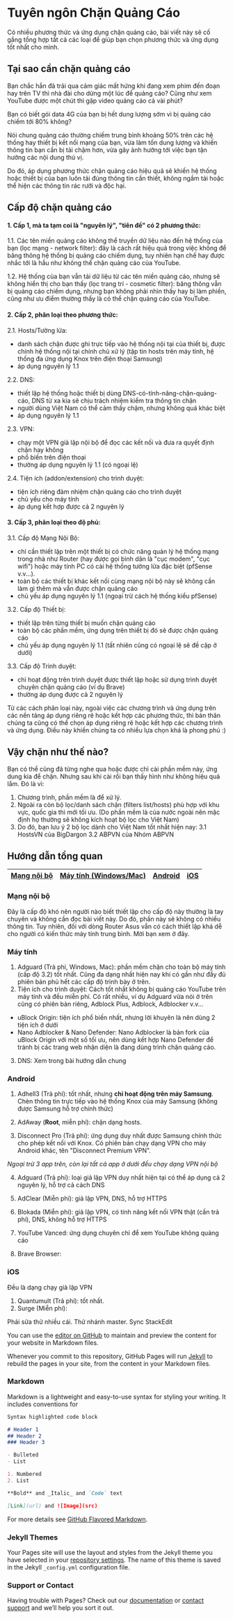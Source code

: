 # Tuyên ngôn Chặn Quảng Cáo



Có nhiều phương thức và ứng dụng chặn quảng cáo, bài viết này sẽ cố gắng tổng hợp tất cả các loại để giúp bạn chọn phương thức và ứng dụng tốt nhất cho mình.

## Tại sao cần chặn quảng cáo
Bạn chắc hẳn đã trải qua cảm giác mất hứng khi đang xem phim đến đoạn hay trên TV thì nhà đài cho dừng một lúc để quảng cáo? Cũng như xem YouTube được một chút thì gặp video quảng cáo cả vài phút?

Bạn có biết gói data 4G của bạn bị hết dung lượng sớm vì bị quảng cáo chiếm tới 80% không?

Nói chung quảng cáo thường chiếm trung bình khoảng 50% trên các hệ thống hay thiết bị kết nối mạng của bạn, vừa làm tốn dung lượng và khiến thông tin bạn cần bị tải chậm hơn, vừa gây ảnh hưởng tới việc bạn tận hưởng các nội dung thú vị.

Do đó, áp dụng phương thức chặn quảng cáo hiệu quả sẽ khiến hệ thống hoặc thiết bị của bạn luôn tải đúng thông tin cần thiết, không ngầm tải hoặc thể hiện các thông tin rác rưởi và độc hại.

## Cấp độ chặn quảng cáo
#### 1. Cấp 1, mà ta tạm coi là "nguyên lý", "tiên đề" có 2 phương thức:

1.1.  Các tên miền quảng cáo không thể truyền dữ liệu nào đến hệ thống của bạn (lọc mạng - network filter): đây là cách rất hiệu quả trong việc không để băng thông hệ thống bị quảng cáo chiếm dụng, tuy nhiên hạn chế hay được nhắc tới là hầu như không thể chặn quảng cáo của YouTube.

1.2. Hệ thống của bạn vẫn tải dữ liệu từ các tên miền quảng cáo, nhưng sẽ không hiển thị cho bạn thấy (lọc trang trí - cosmetic filter): băng thông vẫn bị quảng cáo chiếm dụng, nhưng bạn không phải nhìn thấy hay bị làm phiền, cũng như ưu điểm thường thấy là có thể chặn quảng cáo của YouTube.

#### 2. Cấp 2, phân loại theo phương thức:

2.1. Hosts/Tường lửa: 
- danh sách chặn được ghi trực tiếp vào hệ thống nội tại của thiết bị, được chính hệ thống nội tại chính chủ xử lý (tập tin hosts trên máy tính, hệ thống đa ứng dụng Knox trên điện thoại Samsung)
- áp dụng nguyên lý 1.1

2.2. DNS:
- thiết lập hệ thống hoặc thiết bị dùng DNS-có-tính-năng-chặn-quảng-cáo, DNS từ xa kia sẽ chịu trách nhiệm kiểm tra thông tin chặn
- người dùng Việt Nam có thể cảm thấy chậm, nhưng không quá khác biệt
- áp dụng nguyên lý 1.1

2.3. VPN:
- chạy một VPN giả lập nội bộ để đọc các kết nối và đưa ra quyết định chặn hay không
- phổ biến trên điện thoại
- thường áp dụng nguyên lý 1.1 (có ngoại lệ)

2.4. Tiện ích (addon/extension) cho trình duyệt:
- tiện ích riêng đảm nhiệm chặn quảng cáo cho trình duyệt
- chủ yếu cho máy tính
- áp dụng kết hợp được cả 2 nguyên lý

#### 3. Cấp 3, phân loại theo độ phủ:

3.1. Cấp độ Mạng Nội Bộ: 
- chỉ cần thiết lập trên một thiết bị có chức năng quản lý hệ thống mạng trong nhà như Router (hay được gọi bình dân là "cục modem", "cục wifi") hoặc máy tính PC có cài hệ thống tường lửa đặc biệt (pfSense v.v...).
- toàn bộ các thiết bị khác kết nối cùng mạng nội bộ này sẽ không cần làm gì thêm mà vẫn được chặn quảng cáo
- chủ yếu áp dụng nguyên lý 1.1 (ngoại trừ cách hệ thống kiểu pfSense)

3.2. Cấp độ Thiết bị: 
- thiết lập trên từng thiết bị muốn chặn quảng cáo
- toàn bộ các phần mềm, ứng dụng trên thiết bị đó sẽ được chặn quảng cáo
- chủ yếu áp dụng nguyên lý 1.1 (tất nhiên cũng có ngoại lệ sẽ đề cập ở dưới)

3.3. Cấp độ Trình duyệt:
- chỉ hoạt động trên trình duyệt được thiết lập hoặc sử dụng trình duyệt chuyên chặn quảng cáo (ví dụ Brave)
- thường áp dụng được cả 2 nguyên lý

Từ các cách phân loại này, ngoài việc các chương trình và ứng dụng trên các nền tảng áp dụng riêng rẽ hoặc kết hợp các phương thức, thì bản thân chúng ta cũng có thể chọn áp dụng riêng rẽ hoặc kết hợp các chương trình và ứng dụng. Điều này khiến chúng ta có nhiều lựa chọn khá là phong phú :)

## Vậy chặn như thế nào?
Bạn có thể cũng đã từng nghe qua hoặc được chỉ cài phần mềm này, ứng dung kia để chặn. Nhưng sau khi cài rồi bạn thấy hình như không hiệu quả lắm. Đó là vì:
1. Chương trình, phần mềm là để xử lý.
2. Ngoài ra còn bộ lọc/danh sách chặn (filters list/hosts) phù hợp với khu vực, quốc gia thì mới tối ưu. (Do phần mềm là của nước ngoài nên mặc định họ thường sẽ không kích hoạt bộ lọc cho Việt Nam)
3. Do đó, bạn lưu ý 2 bộ lọc dành cho Việt Nam tốt nhất hiện nay:
3.1 HostsVN của BigDargon
3.2 ABPVN của Nhóm ABPVN

## Hướng dẫn tổng quan

|[Mạng nội bộ](#mạng-nội-bộ)|[Máy tính (Windows/Mac)](#máy-tính)|[Android](#android)  |[iOS](#ios)|
|:-:|:-:|:-:|:-:|

### Mạng nội bộ
Đây là cấp độ khó nên người nào biết thiết lập cho cấp độ này thường là tay chuyên và không cần đọc bài viết này. Do đó, phần này sẽ không có nhiều thông tin.
Tuy nhiên, đối với dòng Router Asus vẫn có cách thiết lập khá dễ cho người có kiến thức máy tính trung bình. Mời bạn xem ở đây.

### Máy tính

1. Adguard (Trả phí, Windows, Mac): phần mềm chặn cho toàn bộ máy tính (cấp độ 3.2) tốt nhất. Cũng đa dạng nhất hiện nay khi có gần như đầy đủ phiên bản phủ hết các cấp độ trình bày ở trên.
2. Tiện ích cho trình duyệt: Cách tốt nhất không bị quảng cáo YouTube trên máy tính và đều miễn phí. Có rất nhiều, ví dụ Adguard vừa nói ở trên cũng có phiên bản riêng, Adblock Plus, Adblock, Adblocker v.v...
- uBlock Origin: tiện ích phổ biến nhất, nhưng lời khuyên là nên dùng 2 tiện ích ở dưới
- Nano Adblocker & Nano Defender: Nano Adblocker là bản fork của uBlock Origin với một số tối ưu, nên dùng kết hợp Nano Defender để tránh bị các trang web nhận diện là đang dùng trình chặn quảng cáo.
3. DNS: Xem trong bài hướng dẫn chung


### Android
1. Adhell3 (Trả phí): tốt nhất, nhưng **chỉ hoạt động trên máy Samsung**. Chèn thông tin trực tiếp vào hệ thống Knox của máy Samsung (không được Samsung hỗ trợ chính thức)

2. AdAway (**Root**, miễn phí): chặn dạng hosts.
3. Disconnect Pro (Trả phí): ứng dụng duy nhất được Samsung chính thức cho phép kết nối với Knox. Có phiên bản chạy dạng VPN cho máy Android khác, tên "Disconnect Premium VPN".

*Ngoại trừ 3 app trên, còn lại tất cả app ở dưới đều chạy dạng VPN nội bộ*

4. Adguard (Trả phí): loại giả lập VPN duy nhất hiện tại có thể áp dụng cả 2 nguyên lý, hỗ trợ cả cách DNS

5. AdClear (Miễn phí): giả lập VPN, DNS, hỗ trợ HTTPS

6. Blokada (Miễn phí): giả lập VPN, có tính năng kết nối VPN thật (cần trả phí), DNS, không hỗ trợ HTTPS
7. YouTube Vanced: ứng dụng chuyên chỉ để xem YouTube không quảng cáo
8. Brave Browser: 

### iOS
Đều là dạng chạy giả lập VPN
1. Quantumult (Trả phí): tốt nhất.
2. Surge (Miễn phí): 

Phải sửa thử nhiều cái. Thử nhánh master. Sync StackEdit

You can use the [editor on GitHub](https://github.com/nmhung1985/Tuyen-ngon-Chan-Quang-Cao-Against-All-Ads-Manifesto/edit/master/README.md) to maintain and preview the content for your website in Markdown files.

Whenever you commit to this repository, GitHub Pages will run [Jekyll](https://jekyllrb.com/) to rebuild the pages in your site, from the content in your Markdown files.

### Markdown

Markdown is a lightweight and easy-to-use syntax for styling your writing. It includes conventions for

```markdown
Syntax highlighted code block

# Header 1
## Header 2
### Header 3

- Bulleted
- List

1. Numbered
2. List

**Bold** and _Italic_ and `Code` text

[Link](url) and ![Image](src)
```

For more details see [GitHub Flavored Markdown](https://guides.github.com/features/mastering-markdown/).

### Jekyll Themes

Your Pages site will use the layout and styles from the Jekyll theme you have selected in your [repository settings](https://github.com/nmhung1985/Tuyen-ngon-Chan-Quang-Cao-Against-All-Ads-Manifesto/settings). The name of this theme is saved in the Jekyll `_config.yml` configuration file.

### Support or Contact

Having trouble with Pages? Check out our [documentation](https://help.github.com/categories/github-pages-basics/) or [contact support](https://github.com/contact) and we’ll help you sort it out.
<!--stackedit_data:
eyJoaXN0b3J5IjpbNzE1NzI0MDY3LC0xNDQ3NzY4MTU4LDEyMD
ExMDY0NDgsMjAwMTAxMjAxLDgyNjU4MjkyLC0xMjg4NjMzNzE4
LC04MjE0NzkxOTUsLTc5ODI3OTk5NCwtNDU4NDg1Mzk1LC0xMD
k1NzkyMjYsMTY0OTMzNjkzMyw0MzM1MjQ3ODIsMTUxNTA4MzA0
Miw2Njc1MTQ1OSw4NzQ2MjAzMzAsLTk1ODY0NTk0MiwtNzczOD
Y0ODIyXX0=
-->